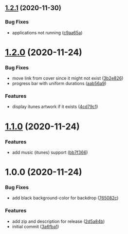 ## [1.2.1](https://github.com/believer/uebersicht-now-playing/compare/v1.2.0...v1.2.1) (2020-11-30)


### Bug Fixes

* applications not running ([c9aa65a](https://github.com/believer/uebersicht-now-playing/commit/c9aa65af74b13af5d4aceca3598e9c3459e12429))

# [1.2.0](https://github.com/believer/uebersicht-now-playing/compare/v1.1.0...v1.2.0) (2020-11-24)


### Bug Fixes

* move link from cover since it might not exist ([3b2e826](https://github.com/believer/uebersicht-now-playing/commit/3b2e82658a015cd128dcb3b6610d8fddbd593af5))
* progress bar with uniform durations ([aab56a9](https://github.com/believer/uebersicht-now-playing/commit/aab56a9cd971bd7b2035bb80b64117e2b0c1d2c2))


### Features

* display itunes artwork if it exists ([4cd79c1](https://github.com/believer/uebersicht-now-playing/commit/4cd79c12151264324a195fb7d326f4fbbab6fbea))

# [1.1.0](https://github.com/believer/uebersicht-now-playing/compare/v1.0.0...v1.1.0) (2020-11-24)


### Features

* add music (itunes) support ([bb7f366](https://github.com/believer/uebersicht-now-playing/commit/bb7f3666361bf31ab0ad113e5f4690e48e56d92e))

# 1.0.0 (2020-11-24)


### Bug Fixes

* add black background-color for backdrop ([765082c](https://github.com/believer/uebersicht-now-playing/commit/765082cfa3b32c968bda227a89b9e099086afd94))


### Features

* add zip and description for release ([2d5a84b](https://github.com/believer/uebersicht-now-playing/commit/2d5a84b2a59648bf7b0cb4e45b11d147ca5c8753))
* initial commit ([3a6fba1](https://github.com/believer/uebersicht-now-playing/commit/3a6fba1bfc763b7b6a6fa11556fd3e4c835ab87a))
